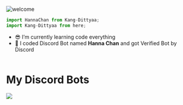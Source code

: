 ![welcome](https://media.discordapp.net/attachments/790581490999492618/876386445579927572/standard_1.gif)

```ts
import HannaChan from Kang-Dittyaa;
import Kang-Dittyaa from here;
```

- 😎 I’m currently learning code everything
- 🎁 I coded Discord Bot named **Hanna Chan** and got Verified Bot by Discord <br /><br />

# My Discord Bots

<a href="https://top.gg/bot/723092028396797982">
  <img src="https://top.gg/api/widget/723092028396797982.svg">
</a>
<br><br>

</div>
